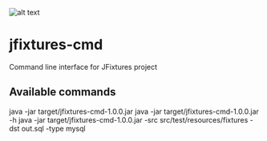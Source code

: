 ![alt text](https://travis-ci.org/vkorobkov/jfixtures-cmd.svg?branch=master "Build status")

# jfixtures-cmd
Command line interface for JFixtures project

## Available commands
java -jar target/jfixtures-cmd-1.0.0.jar
java -jar target/jfixtures-cmd-1.0.0.jar -h
java -jar target/jfixtures-cmd-1.0.0.jar -src src/test/resources/fixtures -dst out.sql -type mysql
